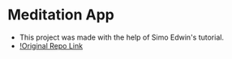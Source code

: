 # Meditation App
- This project was made with the help of Simo Edwin's tutorial.
- [!Original Repo Link](https://github.com/developedbyed/meditation-app)
